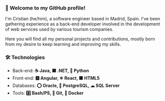 ### 👋 Welcome to my GitHub profile!

I'm Cristian (he/him), a software engineer based in Madrid, Spain. I've been gathering experience as a back-end developer involved in the development of web services used by various tourism companies.

Here you will find all my personal projects and contributions, mostly born from my desire to keep learning and improving my skills.

### 🛠 Technologies

- Back-end: **☕ Java, 🟪 .NET, 🐍 Python**
- Front-end: **🅰 Angular, ⚛️ React, 🟧 HTML5**
- Databases: **⭕ Oracle, 🐘 PostgreSQL, ☁ SQL Server**
- Tools: **#️⃣ Bash/PS, 🔶 Git, 🐳 Docker**

